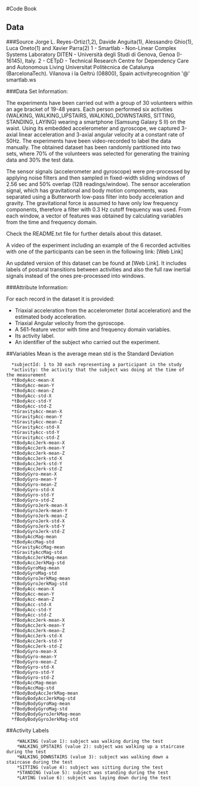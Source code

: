 #Code Book
## Data


###Source
Jorge L. Reyes-Ortiz(1,2), Davide Anguita(1), Alessandro Ghio(1), Luca Oneto(1) and Xavier Parra(2)
1 - Smartlab - Non-Linear Complex Systems Laboratory
DITEN - Università degli Studi di Genova, Genoa (I-16145), Italy. 
2 - CETpD - Technical Research Centre for Dependency Care and Autonomous Living
Universitat Politècnica de Catalunya (BarcelonaTech). Vilanova i la Geltrú (08800), Spain
activityrecognition '@' smartlab.ws



###Data Set Information:

The experiments have been carried out with a group of 30 volunteers within an age bracket of 19-48 years. Each person performed six activities (WALKING, WALKING_UPSTAIRS, WALKING_DOWNSTAIRS, SITTING, STANDING, LAYING) wearing a smartphone (Samsung Galaxy S II) on the waist. Using its embedded accelerometer and gyroscope, we captured 3-axial linear acceleration and 3-axial angular velocity at a constant rate of 50Hz. The experiments have been video-recorded to label the data manually. The obtained dataset has been randomly partitioned into two sets, where 70% of the volunteers was selected for generating the training data and 30% the test data. 

The sensor signals (accelerometer and gyroscope) were pre-processed by applying noise filters and then sampled in fixed-width sliding windows of 2.56 sec and 50% overlap (128 readings/window). The sensor acceleration signal, which has gravitational and body motion components, was separated using a Butterworth low-pass filter into body acceleration and gravity. The gravitational force is assumed to have only low frequency components, therefore a filter with 0.3 Hz cutoff frequency was used. From each window, a vector of features was obtained by calculating variables from the time and frequency domain.

Check the README.txt file for further details about this dataset. 

A video of the experiment including an example of the 6 recorded activities with one of the participants can be seen in the following link: [Web Link]

An updated version of this dataset can be found at [Web Link]. It includes labels of postural transitions between activities and also the full raw inertial signals instead of the ones pre-processed into windows.

###Attribute Information:

For each record in the dataset it is provided: 
* Triaxial acceleration from the accelerometer (total acceleration) and the estimated body acceleration. 
* Triaxial Angular velocity from the gyroscope. 
* A 561-feature vector with time and frequency domain variables. 
* Its activity label. 
* An identifier of the subject who carried out the experiment.


##Variables
Mean is the average mean
std is the Standard Deviation

      *subjectId: 1 to 30 each representing a participant in the study
      *activity: the activity that the subject was doing at the time of the measurement
      *tBodyAcc-mean-X
      *tBodyAcc-mean-Y
      *tBodyAcc-mean-Z
      *tBodyAcc-std-X
      *tBodyAcc-std-Y
      *tBodyAcc-std-Z
      *tGravityAcc-mean-X
      *tGravityAcc-mean-Y
      *tGravityAcc-mean-Z
      *tGravityAcc-std-X
      *tGravityAcc-std-Y
      *tGravityAcc-std-Z
      *tBodyAccJerk-mean-X
      *tBodyAccJerk-mean-Y
      *tBodyAccJerk-mean-Z
      *tBodyAccJerk-std-X
      *tBodyAccJerk-std-Y
      *tBodyAccJerk-std-Z
      *tBodyGyro-mean-X
      *tBodyGyro-mean-Y
      *tBodyGyro-mean-Z
      *tBodyGyro-std-X
      *tBodyGyro-std-Y
      *tBodyGyro-std-Z
      *tBodyGyroJerk-mean-X
      *tBodyGyroJerk-mean-Y
      *tBodyGyroJerk-mean-Z
      *tBodyGyroJerk-std-X
      *tBodyGyroJerk-std-Y
      *tBodyGyroJerk-std-Z
      *tBodyAccMag-mean
      *tBodyAccMag-std
      *tGravityAccMag-mean
      *tGravityAccMag-std
      *tBodyAccJerkMag-mean
      *tBodyAccJerkMag-std
      *tBodyGyroMag-mean
      *tBodyGyroMag-std
      *tBodyGyroJerkMag-mean
      *tBodyGyroJerkMag-std
      *fBodyAcc-mean-X
      *fBodyAcc-mean-Y
      *fBodyAcc-mean-Z
      *fBodyAcc-std-X
      *fBodyAcc-std-Y
      *fBodyAcc-std-Z
      *fBodyAccJerk-mean-X
      *fBodyAccJerk-mean-Y
      *fBodyAccJerk-mean-Z
      *fBodyAccJerk-std-X
      *fBodyAccJerk-std-Y
      *fBodyAccJerk-std-Z
      *fBodyGyro-mean-X
      *fBodyGyro-mean-Y
      *fBodyGyro-mean-Z
      *fBodyGyro-std-X
      *fBodyGyro-std-Y
      *fBodyGyro-std-Z
      *fBodyAccMag-mean
      *fBodyAccMag-std
      *fBodyBodyAccJerkMag-mean
      *fBodyBodyAccJerkMag-std
      *fBodyBodyGyroMag-mean
      *fBodyBodyGyroMag-std
      *fBodyBodyGyroJerkMag-mean
      *fBodyBodyGyroJerkMag-std

##Activity Labels

        *WALKING (value 1): subject was walking during the test
        *WALKING_UPSTAIRS (value 2): subject was walking up a staircase during the test
        *WALKING_DOWNSTAIRS (value 3): subject was walking down a staircase during the test
        *SITTING (value 4): subject was sitting during the test
        *STANDING (value 5): subject was standing during the test
        *LAYING (value 6): subject was laying down during the test
